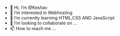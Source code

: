 - 👋 Hi, I’m @Keshav
- 👀 I’m interested in Webhosting
- 🌱 I’m currently learning HTML,CSS AND JavaScript
- 💞️ I’m looking to collaborate on ...
- 📫 How to reach me ...

<!---
Kabikesu/Kabikesu is a ✨ special ✨ repository because its `README.md` (this file) appears on your GitHub profile.
You can click the Preview link to take a look at your changes.
--->
